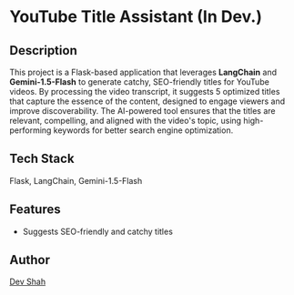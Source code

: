 # YouTube Title Assistant (In Dev.)

## Description

This project is a Flask-based application that leverages **LangChain** and **Gemini-1.5-Flash** to generate catchy, SEO-friendly titles for YouTube videos. By processing the video transcript, it suggests 5 optimized titles that capture the essence of the content, designed to engage viewers and improve discoverability. The AI-powered tool ensures that the titles are relevant, compelling, and aligned with the video's topic, using high-performing keywords for better search engine optimization.

## Tech Stack

Flask, LangChain, Gemini-1.5-Flash

## Features

- Suggests SEO-friendly and catchy titles

## Author

[Dev Shah](https://github.com/busycaesar)
